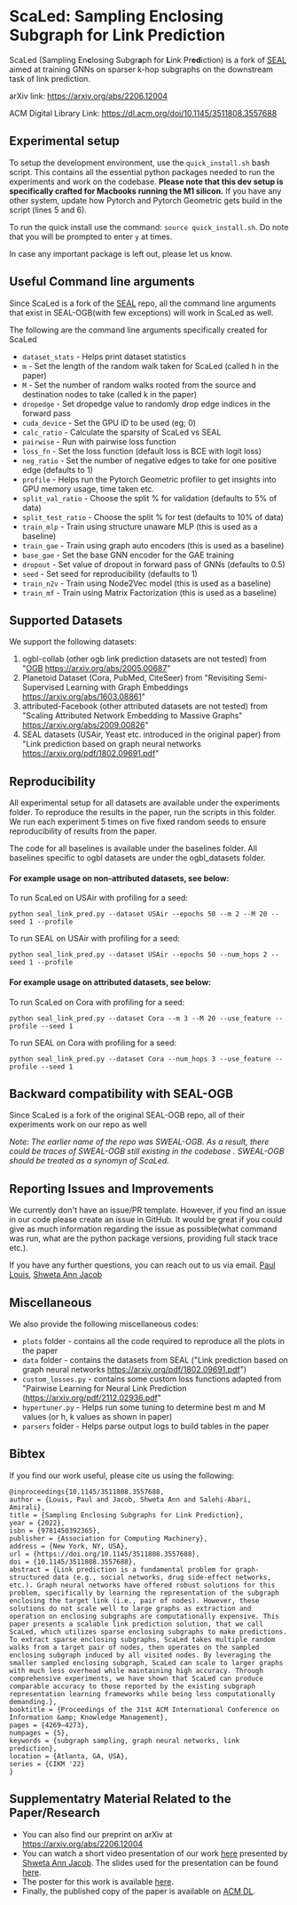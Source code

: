 # ScaLed: Sampling En**c**losing Subgr**a**ph for **L**ink Pr**ed**iction

ScaLed (Sampling En**c**losing Subgr**a**ph for **L**ink Pr**ed**iction) is a fork of [SEAL](https://github.com/facebookresearch/SEAL_OGB) aimed at training GNNs on sparser k-hop subgraphs on the downstream task of link prediction.

arXiv link: https://arxiv.org/abs/2206.12004

ACM Digital Library Link: https://dl.acm.org/doi/10.1145/3511808.3557688

## Experimental setup
To setup the development environment, use the `quick_install.sh` bash script. This contains all the essential python packages needed to run the experiments and work on the codebase. **Please note that this dev setup is specifically crafted for Macbooks running the M1 silicon.** If you have any other system, update how Pytorch and Pytorch Geometric gets build in the script (lines 5 and 6).  

To run the quick install use the command: `source quick_install.sh`. Do note that you will be prompted to enter `y` at times.

In case any important package is left out, please let us know. 

## Useful Command line arguments
Since ScaLed is a fork of the [SEAL](https://github.com/facebookresearch/SEAL_OGB) repo, all the command line arguments that exist in SEAL-OGB(with few exceptions) will work in ScaLed as well.

The following are the command line arguments specifically created for ScaLed

- `dataset_stats` - Helps print dataset statistics
- `m` - Set the length of the random walk taken for ScaLed (called h in the paper)
- `M` - Set the number of random walks rooted from the source and destination nodes to take (called k in the paper)
- `dropedge` - Set dropedge value to randomly drop edge indices in the forward pass
- `cuda_device` - Set the GPU ID to be used (eg; 0)
- `calc_ratio` - Calculate the sparsity of ScaLed vs SEAL
- `pairwise` - Run with pairwise loss function
- `loss_fn` - Set the loss function (default loss is BCE with logit loss)
- `neg_ratio` - Set the number of negative edges to take for one positive edge (defaults to 1)
- `profile` - Helps run the Pytorch Geometric profiler to get insights into GPU memory usage, time taken etc.
- `split_val_ratio` - Choose the split % for validation (defaults to 5% of data)
- `split_test_ratio` - Choose the split % for test (defaults to 10% of data)
- `train_mlp` - Train using structure unaware MLP (this is used as a baseline)
- `train_gae` - Train using graph auto encoders (this is used as a baseline) 
- `base_gae` - Set the base GNN encoder for the GAE training
- `dropout` - Set value of dropout in forward pass of GNNs (defaults to 0.5)
- `seed` - Set seed for reproducibility (defaults to 1)
- `train_n2v` - Train using Node2Vec model (this is used as a baseline)
- `train_mf` - Train using Matrix Factorization (this is used as a baseline)

## Supported Datasets
We support the following datasets:
1) ogbl-collab (other ogb link prediction datasets are not tested) from "[OGB](https://ogb.stanford.edu/) https://arxiv.org/abs/2005.00687"
2) Planetoid Dataset (Cora, PubMed, CiteSeer) from "Revisiting Semi-Supervised Learning with Graph Embeddings
    <https://arxiv.org/abs/1603.08861>"
3) attributed-Facebook (other attributed datasets are not tested) from "Scaling Attributed Network Embedding to Massive Graphs"
    <https://arxiv.org/abs/2009.00826>"
4) SEAL datasets (USAir, Yeast etc. introduced in the original paper) from "Link prediction based on graph neural networks https://arxiv.org/pdf/1802.09691.pdf"

## Reproducibility

All experimental setup for all datasets are available under the experiments folder. To reproduce the results in the paper, run the scripts in this folder. We run each experiment 5 times on five fixed random seeds to ensure reproducibility of results from the paper.

The code for all baselines is available under the baselines folder. All baselines specific to ogbl datasets are under the ogbl_datasets folder.

#### For example usage on non-attributed datasets, see below:


To run ScaLed on USAir with profiling for a seed:
```
python seal_link_pred.py --dataset USAir --epochs 50 --m 2 --M 20 --seed 1 --profile
 ```

To run SEAL on USAir with profiling for a seed:
```
python seal_link_pred.py --dataset USAir --epochs 50 --num_hops 2 --seed 1 --profile
 ```

#### For example usage on attributed datasets, see below:


To run ScaLed on Cora with profiling for a seed:
```
python seal_link_pred.py --dataset Cora --m 3 --M 20 --use_feature --profile --seed 1
 ```

To run SEAL on Cora with profiling for a seed:
```
python seal_link_pred.py --dataset Cora --num_hops 3 --use_feature --profile --seed 1
 ```

## Backward compatibility with SEAL-OGB

Since ScaLed is a fork of the original SEAL-OGB repo, all of their experiments work on our repo as well

*Note: The earlier name of the repo was SWEAL-OGB. As a result, there could be traces of SWEAL-OGB still existing in the codebase . SWEAL-OGB should be treated as a synomyn of ScaLed.*


## Reporting Issues and Improvements
We currently don't have an issue/PR template. However, if you find an issue in our code please create an issue in GitHub. It would be great if you could give as much information regarding the issue as possible(what command was run, what are the python package versions, providing full stack trace etc.).  

If you have any further questions, you can reach out to us via email.
[Paul Louis](mailto:paul.louis@ontariotechu.net), [Shweta Ann Jacob](mailto:shweta.jacob@ontariotechu.net)


## Miscellaneous

We also provide the following miscellaneous codes:
- `plots` folder - contains all the code required to reproduce all the plots in the paper
- `data` folder - contains the datasets from SEAL ("Link prediction based on graph neural networks https://arxiv.org/pdf/1802.09691.pdf")
- `custom_losses.py` - contains some custom loss functions adapted from "Pairwise Learning for Neural Link Prediction (https://arxiv.org/pdf/2112.02936.pdf"
- `hypertuner.py` - Helps run some tuning to determine best m and M values (or h, k values as shown in paper)
- `parsers` folder - Helps parse output logs to build tables in the paper

## Bibtex
If you find our work useful, please cite us using the following: 
```
@inproceedings{10.1145/3511808.3557688,
author = {Louis, Paul and Jacob, Shweta Ann and Salehi-Abari, Amirali},
title = {Sampling Enclosing Subgraphs for Link Prediction},
year = {2022},
isbn = {9781450392365},
publisher = {Association for Computing Machinery},
address = {New York, NY, USA},
url = {https://doi.org/10.1145/3511808.3557688},
doi = {10.1145/3511808.3557688},
abstract = {Link prediction is a fundamental problem for graph-structured data (e.g., social networks, drug side-effect networks, etc.). Graph neural networks have offered robust solutions for this problem, specifically by learning the representation of the subgraph enclosing the target link (i.e., pair of nodes). However, these solutions do not scale well to large graphs as extraction and operation on enclosing subgraphs are computationally expensive. This paper presents a scalable link prediction solution, that we call ScaLed, which utilizes sparse enclosing subgraphs to make predictions. To extract sparse enclosing subgraphs, ScaLed takes multiple random walks from a target pair of nodes, then operates on the sampled enclosing subgraph induced by all visited nodes. By leveraging the smaller sampled enclosing subgraph, ScaLed can scale to larger graphs with much less overhead while maintaining high accuracy. Through comprehensive experiments, we have shown that ScaLed can produce comparable accuracy to those reported by the existing subgraph representation learning frameworks while being less computationally demanding.},
booktitle = {Proceedings of the 31st ACM International Conference on Information &amp; Knowledge Management},
pages = {4269–4273},
numpages = {5},
keywords = {subgraph sampling, graph neural networks, link prediction},
location = {Atlanta, GA, USA},
series = {CIKM '22}
}

```

## Supplementatry Material Related to the Paper/Research
- You can also find our preprint on arXiv at https://arxiv.org/abs/2206.12004
- You can watch a short video presentation of our work [here](https://drive.google.com/file/d/1PIgmt5Rw-00_utx74zR91hTuOh9RoaRm/view?usp=sharing) presented by [Shweta Ann Jacob](https://shhs29.github.io/). The slides used for the presentation can be found [here](https://drive.google.com/file/d/1Jpwkcw4dq0ctld6dvkQNfwRhe22dY-H9/view?usp=sharing).
- The poster for this work is available [here](https://drive.google.com/file/d/1hkgEmnyWS6IicrS5EY9C3OQhN_5DzhR3/view?usp=sharing).
- Finally, the published copy of the paper is available on [ACM DL](https://dl.acm.org/doi/pdf/10.1145/3511808.3557688).
